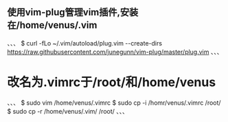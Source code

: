 ## 使用vim-plug管理vim插件,安装在/home/venus/.vim
、、、
$ curl -fLo ~/.vim/autoload/plug.vim --create-dirs https://raw.githubusercontent.com/junegunn/vim-plug/master/plug.vim
、、、
# 改名为.vimrc于/root/和/home/venus
、、、
$ sudo vim /home/venus/.vimrc
$ sudo cp -i /homr/venus/.vimrc /root/
$ sudo cp -r /home/venus/.vim/ /root/
、、、
